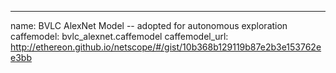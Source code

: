 ---
name: BVLC AlexNet Model -- adopted for autonomous exploration
caffemodel: bvlc_alexnet.caffemodel
caffemodel_url: http://ethereon.github.io/netscope/#/gist/10b368b129119b87e2b3e153762ee3bb


